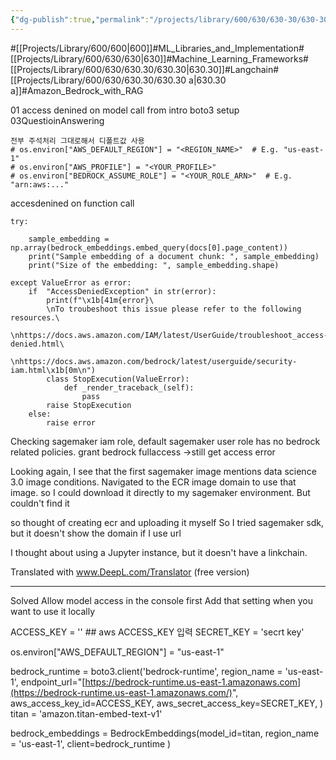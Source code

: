 ```yaml
---
{"dg-publish":true,"permalink":"/projects/library/600/630/630-30/630-30-a/","noteIcon":"0","created":"2024-01-30T20:06:19.788+09:00","updated":"2024-04-10T23:47:07.023+09:00"}
---
```


#[[Projects/Library/600/600\|600]]#ML_Libraries_and_Implementation#[[Projects/Library/600/630/630\|630]]#Machine_Learning_Frameworks#[[Projects/Library/600/630/630.30/630.30\|630.30]]#Langchain#[[Projects/Library/600/630/630.30/630.30 a\|630.30 a]]#Amazon_Bedrock_with_RAG








01 access denined on model call from intro boto3 setup
03QuestioinAnswering
```
전부 주석처리 그대로해서 디폴트값 사용
# os.environ["AWS_DEFAULT_REGION"] = "<REGION_NAME>"  # E.g. "us-east-1"
# os.environ["AWS_PROFILE"] = "<YOUR_PROFILE>"
# os.environ["BEDROCK_ASSUME_ROLE"] = "<YOUR_ROLE_ARN>"  # E.g. "arn:aws:..."
```
accesdenined on function call
```
try:
    
    sample_embedding = np.array(bedrock_embeddings.embed_query(docs[0].page_content))
    print("Sample embedding of a document chunk: ", sample_embedding)
    print("Size of the embedding: ", sample_embedding.shape)

except ValueError as error:
    if  "AccessDeniedException" in str(error):
        print(f"\x1b[41m{error}\
        \nTo troubeshoot this issue please refer to the following resources.\
         \nhttps://docs.aws.amazon.com/IAM/latest/UserGuide/troubleshoot_access-denied.html\
         \nhttps://docs.aws.amazon.com/bedrock/latest/userguide/security-iam.html\x1b[0m\n")      
        class StopExecution(ValueError):
            def _render_traceback_(self):
                pass
        raise StopExecution        
    else:
        raise error
```

Checking sagemaker iam role, default sagemaker user role has no bedrock related policies.
grant bedrock fullaccess
->still get access error



Looking again, I see that the first sagemaker image mentions data science 3.0 image conditions.
Navigated to the ECR image domain to use that image. so I could download it directly to my sagemaker environment.
But couldn't find it

so thought of creating ecr and uploading it myself
So I tried sagemaker sdk, but it doesn't show the domain if I use url

I thought about using a Jupyter instance, but it doesn't have a linkchain.

Translated with www.DeepL.com/Translator (free version)

---


Solved
Allow model access in the console first
Add that setting when you want to use it locally


ACCESS_KEY = '' ## aws ACCESS_KEY 입력
SECRET_KEY = 'secrt key' 

os.environ["AWS_DEFAULT_REGION"] = "us-east-1" 

bedrock_runtime = boto3.client('bedrock-runtime', 
                               region_name = 'us-east-1', 
                               endpoint_url="[https://bedrock-runtime.us-east-1.amazonaws.com](https://bedrock-runtime.us-east-1.amazonaws.com/)",  
                               aws_access_key_id=ACCESS_KEY,
                               aws_secret_access_key=SECRET_KEY,
                               )
titan = 'amazon.titan-embed-text-v1'

bedrock_embeddings = BedrockEmbeddings(model_id=titan,
                                     region_name = 'us-east-1', 
                                     client=bedrock_runtime
                                     )